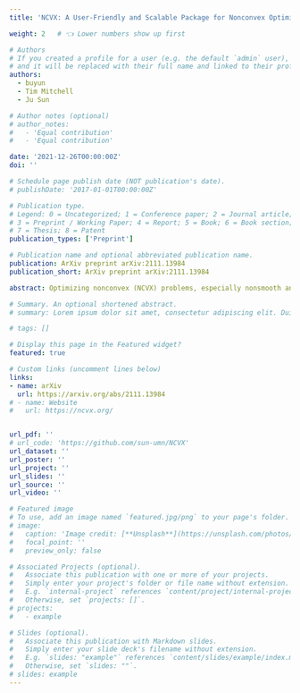 ```yaml
---
title: 'NCVX: A User-Friendly and Scalable Package for Nonconvex Optimization in Machine Learning'

weight: 2   # 👈 Lower numbers show up first

# Authors
# If you created a profile for a user (e.g. the default `admin` user), write the username (folder name) here
# and it will be replaced with their full name and linked to their profile.
authors:
  - buyun
  - Tim Mitchell
  - Ju Sun

# Author notes (optional)
# author_notes:
#   - 'Equal contribution'
#   - 'Equal contribution'

date: '2021-12-26T00:00:00Z'
doi: ''

# Schedule page publish date (NOT publication's date).
# publishDate: '2017-01-01T00:00:00Z'

# Publication type.
# Legend: 0 = Uncategorized; 1 = Conference paper; 2 = Journal article;
# 3 = Preprint / Working Paper; 4 = Report; 5 = Book; 6 = Book section;
# 7 = Thesis; 8 = Patent
publication_types: ['Preprint']

# Publication name and optional abbreviated publication name.
publication: ArXiv preprint arXiv:2111.13984
publication_short: ArXiv preprint arXiv:2111.13984

abstract: Optimizing nonconvex (NCVX) problems, especially nonsmooth and constrained ones, is an essential part of machine learning. However, it can be hard to reliably solve such problems without optimization expertise. Existing general-purpose NCVX optimization packages are powerful but typically cannot handle nonsmoothness. GRANSO is among the first optimization solvers targeting general nonsmooth NCVX problems with nonsmooth constraints, but, as it is implemented in MATLAB and requires the user to provide analytical gradients, GRANSO is often not a convenient choice in machine learning (especially deep learning) applications. To greatly lower the technical barrier, we introduce a new software package called NCVX, whose initial release contains the solver PyGRANSO, a PyTorch-enabled port of GRANSO incorporating auto-differentiation, GPU acceleration, tensor input, and support for new QP solvers. NCVX is built on freely available and widely used open-source frameworks, and as a highlight, can solve general constrained deep learning problems, the first of its kind. NCVX is available at https://ncvx.org/, with detailed documentation and numerous examples from machine learning and other fields.

# Summary. An optional shortened abstract.
# summary: Lorem ipsum dolor sit amet, consectetur adipiscing elit. Duis posuere tellus ac convallis placerat. Proin tincidunt magna sed ex sollicitudin condimentum.

# tags: []

# Display this page in the Featured widget?
featured: true

# Custom links (uncomment lines below)
links:
- name: arXiv
  url: https://arxiv.org/abs/2111.13984
# - name: Website
#   url: https://ncvx.org/


url_pdf: ''
# url_code: 'https://github.com/sun-umn/NCVX'
url_dataset: ''
url_poster: ''
url_project: ''
url_slides: ''
url_source: ''
url_video: ''

# Featured image
# To use, add an image named `featured.jpg/png` to your page's folder.
# image:
#   caption: 'Image credit: [**Unsplash**](https://unsplash.com/photos/pLCdAaMFLTE)'
#   focal_point: ''
#   preview_only: false

# Associated Projects (optional).
#   Associate this publication with one or more of your projects.
#   Simply enter your project's folder or file name without extension.
#   E.g. `internal-project` references `content/project/internal-project/index.md`.
#   Otherwise, set `projects: []`.
# projects:
#   - example

# Slides (optional).
#   Associate this publication with Markdown slides.
#   Simply enter your slide deck's filename without extension.
#   E.g. `slides: "example"` references `content/slides/example/index.md`.
#   Otherwise, set `slides: ""`.
# slides: example
---
```


<!-- > [!NOTE]
> Click the _Cite_ button above to demo the feature to enable visitors to import publication metadata into their reference management software.

> [!NOTE]
> Create your slides in Markdown - click the _Slides_ button to check out the example.

Add the publication's **full text** or **supplementary notes** here. You can use rich formatting such as including [code, math, and images](https://docs.hugoblox.com/content/writing-markdown-latex/). -->

